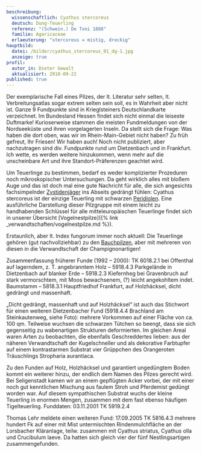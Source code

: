 ```yaml
---
beschreibung:
  wissenschaftlich: Cyathus stercoreus
  deutsch: Dung-Teuerling
  referenz: "(Schwein.) De Toni 1888"
  familie: Agaricaceae
  erlaeuterung: "stercoreus = mistig, dreckig"
hauptbild:
  datei: /bilder/cyathus_stercoreus_01_dg-1.jpg
  anzeige: true
profil:
  autor_in: Dieter Gewalt
  aktualisiert: 2010-09-22
published: true
---
```


Der exemplarische Fall eines Pilzes, der lt. Literatur sehr selten, lt. Verbreitungsatlas sogar extrem selten sein soll, es in Wahrheit aber nicht ist. Ganze 9 Fundpunkte sind in Krieglsteiners Deutschlandkarte verzeichnet. Im Bundesland Hessen findet sich nicht einmal die leiseste Duftmarke! Kurioserweise stammen die meisten Fundmeldungen von der Nordseeküste und ihren vorgelagerten Inseln. Da stellt sich die Frage: Was haben die dort oben, was wir im Rhein-Main-Gebiet nicht haben? Zu früh gefreut, Ihr Friesen! Wir haben auch! Noch nicht publiziert, aber nachzutragen sind div. Fundpunkte rund um Dietzenbach und in Frankfurt. Ich wette, es werden weitere hinzukommen, wenn mehr auf die unscheinbare Art und ihre Standort-Präferenzen geachtet wird.

Um Teuerlinge zu bestimmen, bedarf es weder komplizierter Prozeduren noch mikroskopischer Untersuchungen. Da geht wirklich alles mit bloßem Auge und das ist doch mal eine gute Nachricht für alle, die sich angesichts fachsimpelnder [Zystidenjäger](Zystiden "Glossar") ins Abseits gedrängt fühlen: Cyathus stercoreus ist der einzige Teuerling mit schwarzen [Peridiolen](Peridiole "Glossar-"). Eine ausführliche Darstellung dieser Pilzgruppe mit einem leicht zu handhabenden Schlüssel für alle mitteleuropäischen Teuerlinge findet sich in unserer Übersicht [Vogelnestpilze]({% link _verwandtschaften/vogelnestpilze.md %}).

Erstaunlich, aber lt. Index fungorum immer noch aktuell: Die Teuerlinge gehören (gut nachvollziehbar) zu den [Bauchpilzen](Bauchpilze "Glossar"), aber mit mehreren von diesen in die Verwandtschaft der Champignonartigen!

Zusammenfassung früherer Funde (1992 – 2000): TK 6018.2.1 bei Offenthal auf lagerndem, z. T. angebranntem Holz – 5918.4.3 Parkgelände in Dietzenbach auf blanker Erde – 5918.2.3 Kiefernheg bei Gravenbruch auf stark vermorschtem, mit Moos bewachsenem, (?) leicht angekohltem indet. Baumstamm – 5818.3.1 Hauptfriedhof Frankfurt, auf Holzhäcksel, dicht gedrängt und massenhaft.

„Dicht gedrängt, massenhaft und auf Holzhäcksel“ ist auch das Stichwort für einen weiteren Dietzenbacher Fund (5918.4.4 Brachland am Steinkautenweg, siehe Foto): mehrere Vorkommen auf einer Fläche von ca. 100 qm. Teilweise wuchsen die schwarzen Tütchen so beengt, dass sie sich gegenseitig zu wabenartigen Strukturen deformierten. Im gleichen Areal waren Arten zu beobachten, die ebenfalls Geschreddertes lieben: aus der näheren Verwandtschaft der Kugelschneller und als dekorative Farbtupfer auf einem kontrastarmen Substrat vier Grüppchen des Orangeroten Träuschlings Stropharia aurantiaca.

Zu den Funden auf Holz, Holzhäcksel und garantiert ungedüngtem Boden kommt ein weiterer hinzu, der endlich dem Namen des Pilzes gerecht wird. Bei Seligenstadt kamen wir an einem gepflügten Acker vorbei, der mit einer noch gut kenntlichen Mischung aus faulem Stroh und Pferdemist gedüngt worden war. Auf diesem sympathischen Substrat wuchs der kleine Teuerling in enormen Mengen, zusammen mit dem fast ebenso häufigen Tigelteuerling. Funddaten: 03.11.2001 TK 5919.2.4

Thomas Lehr meldete einen weiteren Fund: 17.09.2005 TK 5816.4.3 mehrere hundert Fk auf einer mit Mist untermischten Rindenmulchfläche an der Lorsbacher Kläranlage, teilw. zusammen mit Cyathus striatus, Cyathus olla und Crucibulum laeve. Da hatten sich gleich vier der fünf Nestlingsartigen zusammengefunden.
